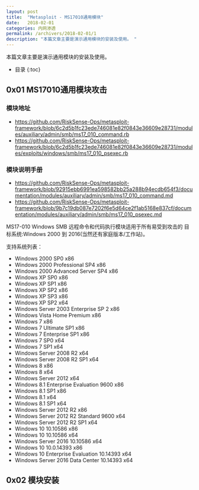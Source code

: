 ```yaml
---
layout: post
title:  "Metasploit - MS17010通用模块"
date:   2018-02-01
categories: 内网渗透
permalink: /archivers/2018-02-01/1
description: "本篇文章主要是演示通用模块的安装及使用。 "
---
```

本篇文章主要是演示通用模块的安装及使用。
<!--more-->
* 目录
{:toc}

## 0x01 MS17010通用模块攻击

### 模块地址

* https://github.com/RiskSense-Ops/metasploit-framework/blob/6c2d5b1fc23ede746081e82f0843e36609e28731/modules/auxiliary/admin/smb/ms17_010_command.rb
* https://github.com/RiskSense-Ops/metasploit-framework/blob/6c2d5b1fc23ede746081e82f0843e36609e28731/modules/exploits/windows/smb/ms17_010_psexec.rb

### 模块说明手册

* https://github.com/RiskSense-Ops/metasploit-framework/blob/92915ebb6991ea598582bb25a288b94ecdb654f3/documentation/modules/auxiliary/admin/smb/ms17_010_command.md
* https://github.com/RiskSense-Ops/metasploit-framework/blob/9b7c19db087e7202f6e5d64ce2f1ab5168e837cf/documentation/modules/auxiliary/admin/smb/ms17_010_psexec.md


MS17-010 Windows SMB 远程命令和代码执行模块适用于所有易受到攻击的 目标系统:Windows 2000 到 2016(当然还有家庭版本/工作站)。

支持系统列表：

* Windows 2000 SP0 x86
* Windows 2000 Professional SP4 x86
* Windows 2000 Advanced Server SP4 x86
* Windows XP SP0 x86
* Windows XP SP1 x86
* Windows XP SP2 x86
* Windows XP SP3 x86
* Windows XP SP2 x64
* Windows Server 2003 Enterprise SP 2 x86
* Windows Vista Home Premium x86
* Windows 7 x86
* Windows 7 Ultimate SP1 x86
* Windows 7 Enterprise SP1 x86
* Windows 7 SP0 x64
* Windows 7 SP1 x64
* Windows Server 2008 R2 x64
* Windows Server 2008 R2 SP1 x64
* Windows 8 x86
* Windows 8 x64
* Windows Server 2012 x64
* Windows 8.1 Enterprise Evaluation 9600 x86
* Windows 8.1 SP1 x86
* Windows 8.1 x64
* Windows 8.1 SP1 x64
* Windows Server 2012 R2 x86
* Windows Server 2012 R2 Standard 9600 x64
* Windows Server 2012 R2 SP1 x64
* Windows 10 10.10586 x86
* Windows 10 10.10586 x64
* Windows Server 2016 10.10586 x64
* Windows 10 10.0.14393 x86
* Windows 10 Enterprise Evaluation 10.14393 x64
* Windows Server 2016 Data Center 10.14393 x64

## 0x02 模块安装


